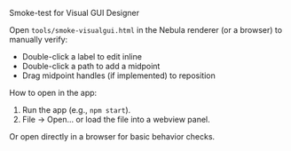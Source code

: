 Smoke-test for Visual GUI Designer

Open `tools/smoke-visualgui.html` in the Nebula renderer (or a browser) to manually verify:

- Double-click a label to edit inline
- Double-click a path to add a midpoint
- Drag midpoint handles (if implemented) to reposition

How to open in the app:

1. Run the app (e.g., `npm start`).
2. File -> Open... or load the file into a webview panel.

Or open directly in a browser for basic behavior checks.
